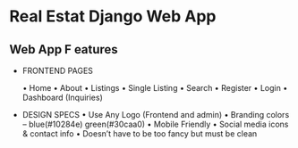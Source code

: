 # Real Estat Django Web App

## Web App F eatures
* FRONTEND PAGES

    • Home
    • About
    • Listings
    • Single Listing
    • Search
    • Register
    • Login
    • Dashboard (Inquiries)
    
* DESIGN SPECS
    • Use Any Logo (Frontend and admin)
    • Branding colors – blue(#10284e) green(#30caa0)
    • Mobile Friendly
    • Social media icons & contact info
    • Doesn’t have to be too fancy but must be clean
    
